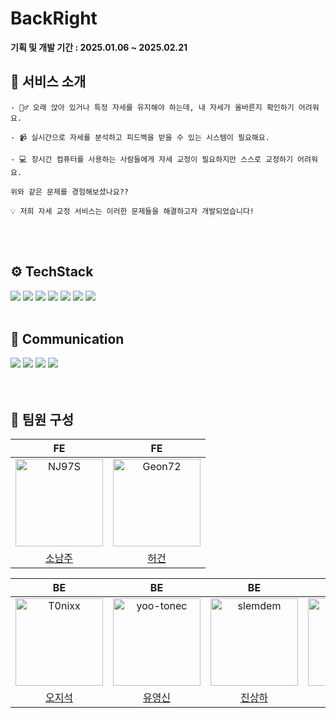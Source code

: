 # BackRight

**기획 및 개발 기간 : 2025.01.06 ~ 2025.02.21**


## 🔎 서비스 소개

```
- 🧍‍♂️ 오래 앉아 있거나 특정 자세를 유지해야 하는데, 내 자세가 올바른지 확인하기 어려워요.

- 📹 실시간으로 자세를 분석하고 피드백을 받을 수 있는 시스템이 필요해요.

- 💻 장시간 컴퓨터를 사용하는 사람들에게 자세 교정이 필요하지만 스스로 교정하기 어려워요.

위와 같은 문제를 경험해보셨나요??

💡 저희 자세 교정 서비스는 이러한 문제들을 해결하고자 개발되었습니다!
```
<br/>
<br/>

## ⚙️ TechStack

<div align="left">

<img src="https://img.shields.io/badge/React-61DAFB?style=for-the-badge&logo=react&logoColor=white">
<img src="https://img.shields.io/badge/TypeScript-3178c6?style=for-the-badge&logo=typescript&logoColor=white">
<img src="https://img.shields.io/badge/Axios-5a29e4?style=for-the-badge&logo=axios&logoColor=white">

<img src="https://img.shields.io/badge/spring-6DB33F?style=for-the-badge&logo=spring&logoColor=white">
<img src="https://img.shields.io/badge/redis-D93327?style=for-the-badge&logo=redis&logoColor=white">
<img src="https://img.shields.io/badge/MySQL-087993?style=for-the-badge&logo=MySQL&logoColor=white">
<img src="https://img.shields.io/badge/AWS RDS-3A6EA6?style=for-the-badge&logo=AWS RDS&logoColor=white">
<br/>
<br/>

## 🍃 Communication

<img src="https://img.shields.io/badge/MatterMost-2F487F?style=for-the-badge&logo=MatterMost&logoColor=black">
<img src="https://img.shields.io/badge/Figma-f24e1e?style=for-the-badge&logo=figma&logoColor=black">
<img src="https://img.shields.io/badge/github-181717?style=for-the-badge&logo=github&logoColor=white">
<img src="https://img.shields.io/badge/Notion-ffffff?style=for-the-badge&logo=Notion&logoColor=black">
</div>
<br/>
<br/>


## 👏 팀원 구성
|                                                                                     FE                                                                                     |                                                                                          FE                                                                                          |
| :----------------------------------------------------------------------------------------------------------------------------------------------------------------------: | :----------------------------------------------------------------------------------------------------------------------------------------------------------------------: |
| <a href="https://github.com/NJ97S"><img src="https://avatars.githubusercontent.com/NJ97S" alt="NJ97S" width="140" height="140"></a> | <a href="https://github.com/Geon72"><img src="https://avatars.githubusercontent.com/Geon72" alt="Geon72" width="140" height="140"></a> |
|                                                                      [소남주](https://github.com/NJ97S)                                                                      |                                                                         [허건](https://github.com/Geon72)                                                                         |

|                                                                                     BE                                                                                     |                                                                                     BE                                                                                     |                                                                                     BE                                                                                     |                                                                                     BE                                                                                     |
| :----------------------------------------------------------------------------------------------------------------------------------------------------------------------: | :----------------------------------------------------------------------------------------------------------------------------------------------------------------------: | :----------------------------------------------------------------------------------------------------------------------------------------------------------------------: | :----------------------------------------------------------------------------------------------------------------------------------------------------------------------: |
| <a href="https://github.com/T0nixx"><img src="https://avatars.githubusercontent.com/T0nixx" alt="T0nixx" width="140" height="140"></a> | <a href="https://github.com/yoo-tonec"><img src="https://avatars.githubusercontent.com/yoo-tonec" alt="yoo-tonec" width="140" height="140"></a> | <a href="https://github.com/slemdem"><img src="https://avatars.githubusercontent.com/slemdem" alt="slemdem" width="140" height="140"></a> | <a href="https://github.com/aga1215"><img src="https://avatars.githubusercontent.com/aga1215" alt="aga1215" width="140" height="140"></a> |
|                                                                      [오지석](https://github.com/T0nixx)                                                                      |                                                                      [유영신](https://github.com/yoo-tonec)                                                                      |                                                                      [진상하](https://github.com/slemdem)                                                                      |                                                                      [이상화](https://github.com/aga1215)                                                                      |
